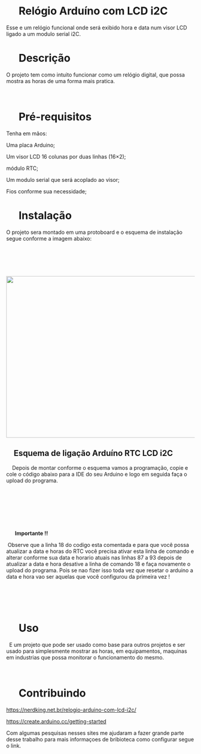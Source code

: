 <h1><strong>&nbsp; &nbsp; &nbsp;Rel&oacute;gio Ardu&iacute;no com LCD i2C</strong></h1>
<p>Esse e um rel&oacute;gio funcional onde ser&aacute; exibido hora e data num visor LCD ligado a um modulo serial i2C.</p>
<h1><strong>&nbsp; &nbsp; &nbsp;Descri&ccedil;&atilde;o </strong></h1>
<p>O projeto tem como intuito funcionar como um rel&oacute;gio digital, que possa mostra as horas de uma forma mais pratica.</p>
<p>&nbsp;</p>
<h1><strong>&nbsp; &nbsp; &nbsp;Pr&eacute;-requisitos </strong></h1>
<p>Tenha em m&atilde;os:</p>
<p>Uma placa&nbsp;Arduino;</p>
<p>Um visor LCD 16 colunas por duas linhas (16&times;2);</p>
<p>m&oacute;dulo RTC;</p>
<p>Um modulo serial que ser&aacute; acoplado ao visor;</p>
<p>Fios conforme sua necessidade;</p>
<h1>&nbsp; &nbsp; &nbsp;<strong>Instala&ccedil;&atilde;o </strong></h1>
<p>O projeto sera montado em uma protoboard e o esquema de instala&ccedil;&atilde;o segue conforme a imagem abaixo:</p>
<h1>&nbsp;</h1>
<p><img src="https://raw.githubusercontent.com/JoelmirCEFET/Relgio-Arduno-com-LCD-i2C/master/imagens/Untitled-Sketch_bb-2.png" width="637" height="432" /></p>
<h2><strong>&nbsp; &nbsp; Esquema de liga&ccedil;&atilde;o Ardu&iacute;no RTC LCD i2C</strong></h2>

<p>&nbsp; &nbsp; Depois de montar conforme o esquema vamos a programa&ccedil;&atilde;o, copie e cole o c&oacute;digo abaixo para a IDE do seu Arduino e logo em seguida fa&ccedil;a o upload do programa.</p>

<p>&nbsp;</p>

<p><strong>&nbsp;</strong></p>

<p><br /><br /></p
  <h1><strong>&nbsp; &nbsp; &nbsp; &nbsp;Importante !!</strong></h1>

<p>&nbsp;Observe que a linha 18 do codigo esta comentada e para que voc&ecirc; possa atualizar a data e horas do RTC voc&ecirc; precisa ativar esta linha de comando e alterar conforme sua data e horario atuais nas linhas 87 a 93 depois de atualizar a data e hora desative a linha de comando 18 e fa&ccedil;a novamente o upload do programa. Pois se nao fizer isso toda vez que resetar o arduino a data e hora vao ser aquelas que voc&ecirc; configurou da primeira vez !&nbsp;</p>
<h1><strong>&nbsp; &nbsp; &nbsp;</strong></h1>

<h1><strong>&nbsp; &nbsp; &nbsp;Uso</strong></h1>

<p>&nbsp; E um projeto que pode ser usado como base para outros projetos e ser usado para simplesmente mostrar as horas, em equipamentos, maquinas em industrias que possa monitorar o funcionamento do mesmo.</p>

<p>&nbsp;</p>

<h1><strong>&nbsp; &nbsp; &nbsp;Contribuindo</strong></h1>

<p><a href="https://nerdking.net.br/relogio-arduino-com-lcd-i2c/">https://nerdking.net.br/relogio-arduino-com-lcd-i2c/</a></p>

<p><a href="https://create.arduino.cc/getting-started">https://create.arduino.cc/getting-started</a></p>

<p>Com algumas pesquisas nesses sites me ajudaram a fazer grande parte desse trabalho para mais informa&ccedil;oes de bribioteca como configurar segue o link.&nbsp;</p>

